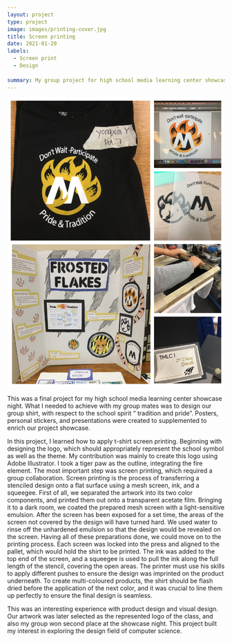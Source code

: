 ```yaml
---
layout: project
type: project
image: images/printing-cover.jpg
title: Screen printing
date: 2021-01-20
labels:
  - Screen print
  - Design
  
summary: My group project for high school media learning center showcase.
---
```


  <img class="ui image" src="../images/printing-1.JPG">


This was a final project for my high school media learning center showcase night. What I needed to achieve with my group mates was to design our group shirt, with respect to the school spirit  “ tradition and pride”. Posters, personal stickers, and presentations were created to supplemented to enrich our project showcase.  

In this project, I learned how to apply t-shirt screen printing. Beginning with designing the logo, which should appropriately represent the school symbol as well as the theme. My contribution was mainly to create this logo using Adobe Illustrator. I took a tiger paw as the outline,  integrating the fire element. The most important step was screen printing, which required a group collaboration. 
Screen printing is the process of transferring a stenciled design onto a flat surface using a mesh screen, ink, and a squeegee. First of all, we separated the artwork into its two color components, and printed them out onto a transparent acetate film. Bringing it to a dark room, we coated the prepared mesh screen with a light-sensitive emulsion. After the screen has been exposed for a set time, the areas of the screen not covered by the design will have turned hard. We used water to rinse off the unhardened emulsion so that the design would be revealed on the screen. Having all of these preparations done, we could move on to the printing process. Each screen was locked into the press and aligned to the pallet, which would hold the shirt to be printed. The ink was added to the top end of the screen, and a squeegee is used to pull the ink along the full length of the stencil, covering the open areas. The printer must use his skills to apply different pushes to ensure the design was imprinted on the product underneath. To create multi-coloured products, the shirt should be flash dried before the application of the next color, and it was crucial to line them up perfectly to ensure the final design is seamless. 

This was an interesting experience with product design and visual design. Our artwork was later selected as the represented logo of the class, and also my group won second place at the showcase night. This project built my interest in exploring the design field of computer science.






